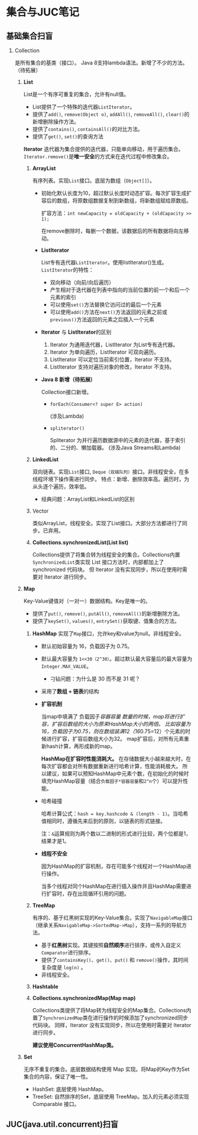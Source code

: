 # 集合与JUC笔记
## 基础集合扫盲
1. Collection

    是所有集合的基类（接口）。
    Java 8支持lambda语法。新增了不少的方法。（待拓展）
    1. **List**
    
        List是一个有序可重复的集合，允许有null值。
        
        + List提供了一个特殊的迭代器`ListIterator`。
        + 提供了`add()`, `remove(Object o)`, `addAll()`, `removeAll()`, `clear()`的新增删除操作方法。
        + 提供了`contains()`, `containsAll()`的对比方法。
        + 提供了`get()`, `set()`的查询方法
        
        **Iterator** 迭代器为集合提供的迭代器，只能单向移动，用于遍历集合。`Iterator.remove()`是**唯一安全**的方式来在迭代过程中修改集合。
            
        1. **ArrayList**
        
            有序列表。实现`List`接口。底层为数组（`Object[]`）。
            + 初始化默认长度为10，超过默认长度时动态扩容。每次扩容生成扩容后的数组，将原数组数据复制到新数组，将新数组赋给原数组。
                
                扩容方法：`int newCapacity = oldCapacity + (oldCapacity >> 1);`
                
                在remove删除时，每删一个数据，该数据后的所有数据将向左移动。
            
            + **ListIterator**
            
                List专有迭代器`ListIterator`。使用listIterator()生成。`ListIterator`的特性：
                - 双向移动（向前/向后遍历）
                - 产生相对于迭代器在列表中指向的当前位置的前一个和后一个元素的索引
                - 可以使用`set()`方法替换它访问过的最后一个元素
                - 可以使用`add()`方法在`next()`方法返回的元素之前或`previous()`方法返回的元素之后插入一个元素
            
            + **Iterator** 与 **ListIterator**的区别
                
                1. Iterator 为通用迭代器，ListIterator 为List专有迭代器。
                2. Iterator 为单向遍历，ListIterator 可双向遍历。
                3. ListIterator 可以定位当前索引位置，Iterator 不支持。
                4. ListIterator 支持对遍历对象的修改，Iterator 不支持。
            
            + **Java 8 新增（待拓展）**
                
                Collection接口新增。
                + `forEach(Consumer<? super E> action)`
                    
                    (涉及Lambda)
                
                + `spliterator()`
                
                    Spliterator 为并行遍历数据源中的元素的迭代器，基于索引的、二分的、懒加载器。
                    (涉及Java Streams和Lambda)
            
        2. **LinkedList**
            
            双向链表。实现`List`接口, `Deque（双端队列）`接口。非线程安全，在多线程环境下操作需进行同步。
            特点：新增、删除效率高。遍历时，为从头逐个遍历，效率低。
            
            + 经典问题：ArrayList和LinkedList的区别
        
        3. Vector
        
            类似ArrayList，线程安全。实现了List接口。大部分方法都进行了同步。已弃用。

        4. **Collections.synchronizedList(List list)**
        
            Collections提供了将集合转为线程安全的集合。Collections内置`SynchronizedList`类实现 List 接口方法时，内部都加上了 synchronized 代码块。
            但 Iterator 没有实现同步，所以在使用时需要对 Iterator 进行同步。
     
    2. **Map**
        
        Key-Value键值对（一对一）数据结构。Key是唯一的。
        + 提供了`put()`, `remove()`, `putAll()`, `removeAll()`的新增删除方法。
        + 提供了`keySet()`, `values()`, `entrySet()`获取键、值集合的方法。
        
        1. **HashMap**
            实现了`Map`接口，允许key和value为null。非线程安全。
            + 默认初始容量为 16，负载因子为 0.75。
            + 默认最大容量为 `1<<30（2^30）`。超过默认最大容量后的最大容量为`Integer.MAX_VALUE`。
                + 刁钻问题：为什么是 30 而不是 31 呢？
            + 采用了**数组 + 链表**的结构
                
            + **扩容机制**
            
                当map中填满了 负载因子*容器容量 数量的时候，map将进行扩容，扩容后数组的大小为原来HashMap大小的两倍。
                比如容量为16，负载因子为0.75，则在数组装满12（16*0.75=12）个元素的时候进行扩容，扩容后数组大小为32。
                map扩容后，对所有元素重新hash计算，再形成新的map。
                
                **HashMap在扩容时性能消耗大。** 
                在存储数据大小越来越大时，在每次扩容都会对所有数据重新进行哈希计算，性能消耗极大。
                所以建议，如果可以预知HashMap中元素个数，在初始化的时候时填充HashMap容量（结合`负载因子*容器容量`和`2^n`个）可以提升性能。
                
            + 哈希碰撞
            
                哈希计算公式：`hash = key.hashcode & (length - 1)`。当哈希值相同时，遵循先来后到的原则，以链表的形式链接。
                
                注：`&`运算规则为两个数以二进制的形式进行比较，两个位都是1，结果才是1。
                
            + **线程不安全**
            
                因为HashMap的扩容机制，存在可能多个线程对一个HashMap进行操作。
                
                当多个线程对同个HashMap在进行插入操作并且HashMap需要进行扩容时，存在出现循环引用的问题。
            
        2. **TreeMap**
            
            有序的、基于红黑树实现的Key-Value集合。实现了`NavigableMap`接口（继承关系`NavigableMap->SortedMap->Map`），支持一系列的导航方法。
            + 基于**红黑树**实现。其键按照**自然顺序**进行排序，或传入自定义`Comparator`进行排序。
            + 提供了`containsKey()`、`get()`、`put()` 和 `remove()`操作，其时间复杂度是 `log(n)` 。
            + 非线程安全。
            
        3. **Hashtable**
        
        4. **Collections.synchronizedMap(Map map)**
            
            Collections类提供了将Map转为线程安全的Map集合。Collections内置了`SynchronizedMap`类在进行操作的时候添加了synchronized同步代码块。
            同样，Iterator 没有实现同步，所以在使用时需要对 Iterator 进行同步。
            
            __**建议使用ConcurrentHashMap类。**__
            
    3. **Set**
        
        无序不重复的集合。底层数据结构使用 Map 实现。将Map的Key作为Set集合的内容，保证了唯一性。
        
        + HashSet: 底层使用 HashMap。
        + TreeSet: 自然排序的Set，底层使用 TreeMap。加入的元素必须实现 Comparable 接口。

## JUC(java.util.concurrent)扫盲
